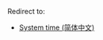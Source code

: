 Redirect to:

*   [System time (简体中文)](/index.php/System_time_(%E7%AE%80%E4%BD%93%E4%B8%AD%E6%96%87) "System time (简体中文)")